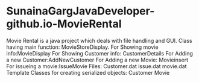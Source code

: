 # SunainaGargJavaDeveloper-github.io-MovieRental
Movie Rental is a java project which deals with file handling and GUI.
Class having main function: MovieStoreDisplay.
For Showing movie info:MovieDisplay
For Showing Customer info: CustomerDetails
For Adding a new Customer:AddNewCustomer
For Adding a new Movie: Movieinsert
For issueing a movie:IssueMovie
Files:
Customer.dat
issue.dat
movie.dat
Template Classes for creating serialized objects:
Customer
Movie


